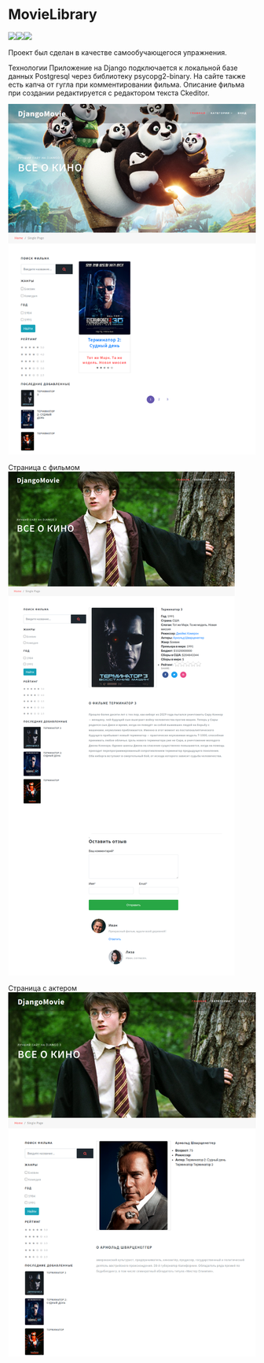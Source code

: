 # MovieLibrary
<img src="https://img.shields.io/badge/Django-092E20?style=for-the-badge&logo=django&logoColor=white"><img src="https://img.shields.io/badge/PostgreSQL-316192?style=for-the-badge&logo=postgresql&logoColor=white"><img src="https://img.shields.io/badge/Python-14354C?style=for-the-badge&logo=python&logoColor=white">

Проект был сделан в качестве самообучающегося упражнения.

Технологии
Приложение на Django подключается к локальной базе данных Postgresql через библиотеку psycopg2-binary. На сайте также есть капча от гугла при комментировании фильма. Описание фильма при создании редактируется с редактором текста Ckeditor.

![alt text](https://github.com/Banzaika/MovieLibrary/blob/main/my_movie/site%20overview/movies%20list.png?raw=true)

Страница с фильмом
![alt text](https://github.com/Banzaika/MovieLibrary/blob/main/my_movie/site%20overview/movie's%20page.png?raw=true)

Страница с актером
![alt text](https://github.com/Banzaika/MovieLibrary/blob/main/my_movie/site%20overview/actor's%20page.png?raw=true)

